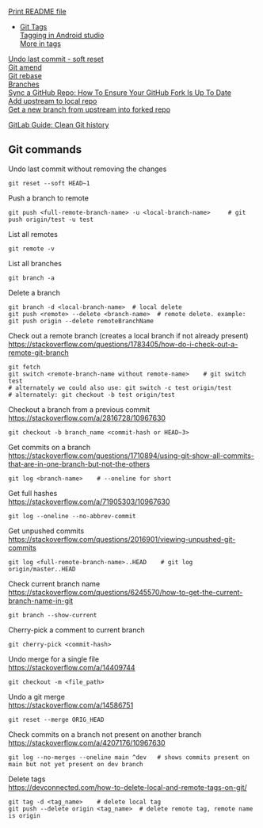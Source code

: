 [Print README file](https://github.com/SayantanRC/URLs/blob/master/print%20readme%20file%20from%20github.md)  

- [Git Tags](https://git-scm.com/book/en/v2/Git-Basics-Tagging)  
  [Tagging in Android studio](https://stackoverflow.com/questions/19862682/android-studio-push-tags-to-remote)  
  [More in tags](https://stackoverflow.com/questions/35979642/what-is-git-tag-how-to-create-tags-how-to-checkout-git-remote-tags)  

[Undo last commit - soft reset](https://gist.github.com/wilsonsilva/c6f870e6423a1c0076224d1f1e468dbb)  
[Git amend](https://www.git-tower.com/learn/git/faq/edit-fix-commit-message/)  
[Git rebase](https://about.gitlab.com/blog/2018/06/07/keeping-git-commit-history-clean/)  
[Branches](https://www.nobledesktop.com/learn/git/git-branches)  
[Sync a GitHub Repo: How To Ensure Your GitHub Fork Is Up To Date](https://www.earthdatascience.org/courses/intro-to-earth-data-science/git-github/github-collaboration/update-github-repositories-with-changes-by-others/)  
[Add upstream to local repo](https://docs.github.com/en/github/collaborating-with-issues-and-pull-requests/configuring-a-remote-for-a-fork)  
[Get a new branch from upstream into forked repo](https://stackoverflow.com/questions/4410091/github-import-upstream-branch-into-fork)  

[GitLab Guide: Clean Git history](https://about.gitlab.com/blog/2018/06/07/keeping-git-commit-history-clean/)  

## Git commands
Undo last commit without removing the changes
```
git reset --soft HEAD~1
```
Push a branch to remote
```
git push <full-remote-branch-name> -u <local-branch-name>     # git push origin/test -u test
```
List all remotes
```
git remote -v
```
List all branches
```
git branch -a
```
Delete a branch
```
git branch -d <local-branch-name>  # local delete
git push <remote> --delete <branch-name>  # remote delete. example: git push origin --delete remoteBranchName
```
Check out a remote branch (creates a local branch if not already present)  
https://stackoverflow.com/questions/1783405/how-do-i-check-out-a-remote-git-branch
```
git fetch
git switch <remote-branch-name without remote-name>    # git switch test
# alternately we could also use: git switch -c test origin/test
# alternately: git checkout -b test origin/test
```
Checkout a branch from a previous commit  
https://stackoverflow.com/a/2816728/10967630
```
git checkout -b branch_name <commit-hash or HEAD~3>
```
Get commits on a branch  
https://stackoverflow.com/questions/1710894/using-git-show-all-commits-that-are-in-one-branch-but-not-the-others
```
git log <branch-name>    # --oneline for short
```
Get full hashes  
https://stackoverflow.com/a/71905303/10967630
```
git log --oneline --no-abbrev-commit
```
Get unpushed commits  
https://stackoverflow.com/questions/2016901/viewing-unpushed-git-commits
```
git log <full-remote-branch-name>..HEAD    # git log origin/master..HEAD
```
Check current branch name  
https://stackoverflow.com/questions/6245570/how-to-get-the-current-branch-name-in-git
```
git branch --show-current
```
Cherry-pick a comment to current branch
```
git cherry-pick <commit-hash>
```
Undo merge for a single file  
https://stackoverflow.com/a/14409744  
```
git checkout -m <file_path>
```
Undo a git merge  
https://stackoverflow.com/a/14586751  
```
git reset --merge ORIG_HEAD
```
Check commits on a branch not present on another branch  
https://stackoverflow.com/a/4207176/10967630
```
git log --no-merges --oneline main ^dev   # shows commits present on main but not yet present on dev branch
```
Delete tags  
https://devconnected.com/how-to-delete-local-and-remote-tags-on-git/
```
git tag -d <tag_name>    # delete local tag
git push --delete origin <tag_name>  # delete remote tag, remote name is origin
```
